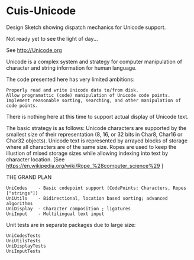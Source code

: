 Cuis-Unicode
============

Design Sketch showing dispatch mechanics for Unicode support.

Not ready yet to see the light of day...

See http://Unicode.org

Unicode is a complex system and strategy for computer manipulation of character and string information for human language. 

The code presented here has very limited ambitions:

	Properly read and write Unicode data to/from disk.
	Allow programattic (code) manipulation of Unicode code points.
	Implement reasonable sorting, searching, and other manipulation of code points.
	
There is nothing here at this time to support actual display of Unicode text.

The basic strategy is as follows:
	Unicode characters are supported by the smallest size of their representation (8, 16, or 32 bits in Char8, Char16 or Char32 objects).
	Unicode text is represented by arrayed blocks of storage where all characters are of the same size.
	Ropes are used to keep the illustion of mixed storage sizes while allowing indexing into text by character location.
	[See https://en.wikipedia.org/wiki/Rope_%28computer_science%29 ]

THE GRAND PLAN

	UniCodes	- Basic codepoint support (CodePoints: Characters, Ropes ["strings"])
	UniUtils	- Bidirectional, location based sorting; advanced algorithms
	UniDisplay	- Character composition ; ligatures
	UniInput	- Multilingual text input

Unit tests are in separate packages due to large size:

	UniCodesTests
	UniUtilsTests
	UniDisplayTests
	UniInputTests

